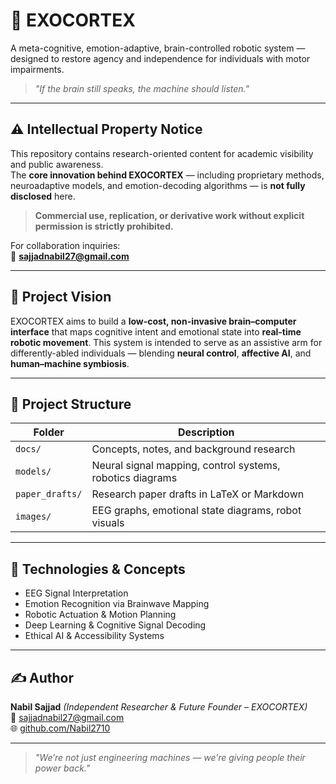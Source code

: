 # 🧠 EXOCORTEX

A meta-cognitive, emotion-adaptive, brain-controlled robotic system — designed to restore agency and independence for individuals with motor impairments.

> *"If the brain still speaks, the machine should listen."*

---

## ⚠️ Intellectual Property Notice

This repository contains research-oriented content for academic visibility and public awareness.  
The **core innovation behind EXOCORTEX** — including proprietary methods, neuroadaptive models, and emotion-decoding algorithms — is **not fully disclosed** here.

> **Commercial use, replication, or derivative work without explicit permission is strictly prohibited.**

For collaboration inquiries:  
📧 **sajjadnabil27@gmail.com**

---

## 🚀 Project Vision

EXOCORTEX aims to build a **low-cost, non-invasive brain–computer interface** that maps cognitive intent and emotional state into **real-time robotic movement**. This system is intended to serve as an assistive arm for differently-abled individuals — blending **neural control**, **affective AI**, and **human–machine symbiosis**.

---

## 📁 Project Structure

| Folder           | Description |
|------------------|-------------|
| `docs/`          | Concepts, notes, and background research |
| `models/`        | Neural signal mapping, control systems, robotics diagrams |
| `paper_drafts/`  | Research paper drafts in LaTeX or Markdown |
| `images/`        | EEG graphs, emotional state diagrams, robot visuals |

---

## 🔬 Technologies & Concepts

- EEG Signal Interpretation  
- Emotion Recognition via Brainwave Mapping  
- Robotic Actuation & Motion Planning  
- Deep Learning & Cognitive Signal Decoding  
- Ethical AI & Accessibility Systems

---

## ✍️ Author

**Nabil Sajjad** *(Independent Researcher & Future Founder – EXOCORTEX)*  
📧 sajjadnabil27@gmail.com  
🌐 [github.com/Nabil2710](https://github.com/Nabil2710)

---

> *"We’re not just engineering machines — we’re giving people their power back."*
